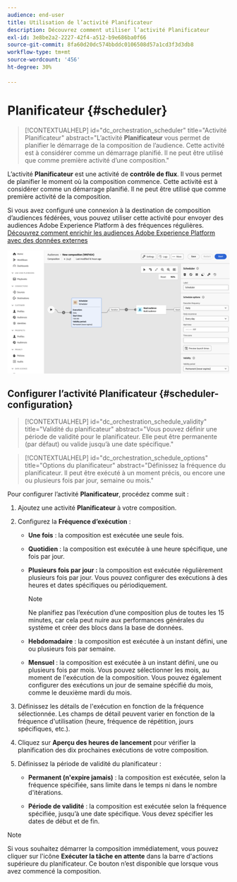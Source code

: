 ```yaml
---
audience: end-user
title: Utilisation de l’activité Planificateur
description: Découvrez comment utiliser l’activité Planificateur
exl-id: 3e8be2a2-2227-42f4-a512-b9e686ba0f66
source-git-commit: 8fa60d20dc574bbddc0106508d57a1cd3f3d3db8
workflow-type: tm+mt
source-wordcount: '456'
ht-degree: 30%

---
```


# Planificateur {#scheduler}

>[!CONTEXTUALHELP]
>id="dc_orchestration_scheduler"
>title="Activité Planificateur"
>abstract="L’activité **Planificateur** vous permet de planifier le démarrage de la composition de l’audience. Cette activité est à considérer comme un démarrage planifié. Il ne peut être utilisé que comme première activité d’une composition."

L’activité **Planificateur** est une activité de **contrôle de flux**. Il vous permet de planifier le moment où la composition commence. Cette activité est à considérer comme un démarrage planifié. Il ne peut être utilisé que comme première activité de la composition.

Si vous avez configuré une connexion à la destination de composition d’audiences fédérées, vous pouvez utiliser cette activité pour envoyer des audiences Adobe Experience Platform à des fréquences régulières. [Découvrez comment enrichir les audiences Adobe Experience Platform avec des données externes](../../connections/destinations.md)

![](../assets/scheduler.png)

## Configurer l’activité Planificateur {#scheduler-configuration}

>[!CONTEXTUALHELP]
>id="dc_orchestration_schedule_validity"
>title="Validité du planificateur"
>abstract="Vous pouvez définir une période de validité pour le planificateur. Elle peut être permanente (par défaut) ou valide jusqu’à une date spécifique."

>[!CONTEXTUALHELP]
>id="dc_orchestration_schedule_options"
>title="Options du planificateur"
>abstract="Définissez la fréquence du planificateur. Il peut être exécuté à un moment précis, ou encore une ou plusieurs fois par jour, semaine ou mois."

Pour configurer l’activité **Planificateur**, procédez comme suit :

1. Ajoutez une activité **Planificateur** à votre composition.

1. Configurez la **Fréquence d’exécution** :

   * **Une fois** : la composition est exécutée une seule fois.
   * **Quotidien** : la composition est exécutée à une heure spécifique, une fois par jour.
   * **Plusieurs fois par jour :** la composition est exécutée régulièrement plusieurs fois par jour. Vous pouvez configurer des exécutions à des heures et dates spécifiques ou périodiquement.

     >[!NOTE]
     >
     >Ne planifiez pas l’exécution d’une composition plus de toutes les 15 minutes, car cela peut nuire aux performances générales du système et créer des blocs dans la base de données.

   * **Hebdomadaire** : la composition est exécutée à un instant défini, une ou plusieurs fois par semaine.
   * **Mensuel** : la composition est exécutée à un instant défini, une ou plusieurs fois par mois. Vous pouvez sélectionner les mois, au moment de l&#39;exécution de la composition. Vous pouvez également configurer des exécutions un jour de semaine spécifié du mois, comme le deuxième mardi du mois.

1. Définissez les détails de l&#39;exécution en fonction de la fréquence sélectionnée. Les champs de détail peuvent varier en fonction de la fréquence d&#39;utilisation (heure, fréquence de répétition, jours spécifiques, etc.).

1. Cliquez sur **Aperçu des heures de lancement** pour vérifier la planification des dix prochaines exécutions de votre composition.

1. Définissez la période de validité du planificateur :

   * **Permanent (n&#39;expire jamais)** : la composition est exécutée, selon la fréquence spécifiée, sans limite dans le temps ni dans le nombre d&#39;itérations.

   * **Période de validité** : la composition est exécutée selon la fréquence spécifiée, jusqu’à une date spécifique. Vous devez spécifier les dates de début et de fin.

>[!NOTE]
>
>Si vous souhaitez démarrer la composition immédiatement, vous pouvez cliquer sur l&#39;icône **Exécuter la tâche en attente** dans la barre d&#39;actions supérieure du planificateur. Ce bouton n’est disponible que lorsque vous avez commencé la composition.

<!--## Example{#scheduler-example}

In the following example, the activity is configured so that the composition runs several times a day at 9 and 12 AM, every day of the week from October 1st, 2023 to January 1st, 2024.-->

